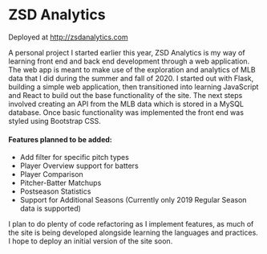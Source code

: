 # ZSD Analytics
Deployed at http://zsdanalytics.com

A personal project I started earlier this year, ZSD Analytics is my way of learning front end and back end development through a web application. The web app is meant to make use of the exploration and analytics of MLB data that I did during the summer and fall of 2020. I started out with Flask, building a simple web application, then transitioned into learning JavaScript and React to build out the base functionality of the site. The next steps involved creating an API from the MLB data which is stored in a MySQL database. Once basic functionality was implemented the front end was styled using Bootstrap CSS.

#### Features planned to be added:
* Add filter for specific pitch types
* Player Overview support for batters
* Player Comparison
* Pitcher-Batter Matchups
* Postseason Statistics
* Support for Additional Seasons (Currently only 2019 Regular Season data is supported)

I plan to do plenty of code refactoring as I implement features, as much of the site is being developed alongside learning the languages and practices. I hope to deploy an initial version of the site soon.
